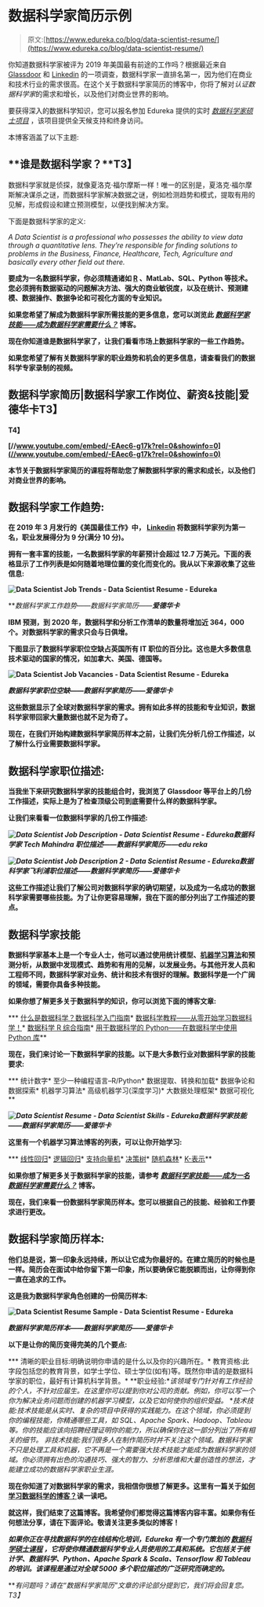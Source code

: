 # 数据科学家简历示例

> 原文:[https://www.edureka.co/blog/data-scientist-resume/](https://www.edureka.co/blog/data-scientist-resume/)

你知道数据科学家被评为 2019 年美国最有前途的工作吗？根据最近来自 [Glassdoor](https://www.glassdoor.com/List/Best-Jobs-in-America-LST_KQ0,20.htm) 和 [Linkedin](https://blog.linkedin.com/2019/january/10/linkedins-most-promising-jobs-of-2019) 的一项调查，数据科学家一直排名第一，因为他们在商业和技术行业的需求很高。在这个关于数据科学家简历的博客中，你将了解对*认证数据科学家*的需求和增长，以及他们对商业世界的影响。

要获得深入的数据科学知识，您可以报名参加 Edureka 提供的实时 [*数据科学家硕士项目*](https://www.edureka.co/masters-program/data-scientist-certification) ，该项目提供全天候支持和终身访问。

本博客涵盖了以下主题:

## **谁是数据科学家？**T3】

数据科学家就是侦探，就像夏洛克·福尔摩斯一样！唯一的区别是，夏洛克·福尔摩斯解决谋杀之谜，而数据科学家解决数据之谜，例如检测趋势和模式，提取有用的见解，形成假设和建立预测模型，以便找到解决方案。

下面是数据科学家的定义:

*A Data Scientist is a professional who possesses the ability to view data through a quantitative lens. They’re responsible for finding solutions to problems in the Business, Finance, Healthcare, Tech, Agriculture and basically every other field out there.*

**要成为一名数据科学家，你必须精通诸如 [R](https://www.edureka.co/blog/r-programming-language) 、MatLab、SQL、Python 等技术。您必须拥有数据驱动的问题解决方法、强大的商业敏锐度，以及在统计、预测建模、数据操作、数据争论和可视化方面的专业知识。**

**如果您希望了解成为数据科学家所需技能的更多信息，您可以浏览此  [*数据科学家技能——成为数据科学家需要什么？*](https://www.edureka.co/blog/data-scientist-skills/) 博客。**

**现在你知道谁是数据科学家了，让我们看看市场上数据科学家的一些工作趋势。**

**如果您希望了解有关数据科学家的职业趋势和机会的更多信息，请查看我们的数据科学专家录制的视频。**

## ****数据科学家简历|数据科学家工作岗位、薪资&技能|爱德华卡T3】****

**T4】**

**[//www.youtube.com/embed/-EAec6-g17k?rel=0&showinfo=0](//www.youtube.com/embed/-EAec6-g17k?rel=0&showinfo=0)**

**本节关于数据科学家简历的课程将帮助您了解数据科学家的需求和成长，以及他们对商业世界的影响。**

## ****数据科学家工作趋势:****

**在 2019 年 3 月发行的《美国最佳工作》中， [Linkedin](https://blog.linkedin.com/2019/january/10/linkedins-most-promising-jobs-of-2019) 将数据科学家列为第一名，职业发展得分为 9 分(满分 10 分)。**

**拥有一套丰富的技能，一名数据科学家的年薪预计会超过 12.7 万美元。下面的表格显示了工作列表是如何随着地理位置的变化而变化的。我从以下来源收集了这些信息:**

**![Data Scientist Job Trends - Data Scientist Resume - Edureka](../Images/7c5c262b04624015b048b75fec37034f.png)**

***数据科学家工作趋势——数据科学家简历——**爱德华卡***

**IBM 预测，到 2020 年，数据科学和分析工作清单的数量将增加近 364，000 个。对数据科学家的需求只会与日俱增。**

**下图显示了数据科学家职位空缺占英国所有 IT 职位的百分比。这也是大多数信息技术驱动的国家的情况，如加拿大、美国、德国等。**

**![Data Scientist Job Vacancies - Data Scientist Resume - Edureka](../Images/148cc0ba340fca4f9e63d8186e19cac3.png)**

***数据科学家职位空缺——数据科学家简历——爱德华卡***

**这些数据显示了全球对数据科学家的需求。拥有如此多样的技能和专业知识，数据科学家带回家大量数据也就不足为奇了。**

**现在，在我们开始构建数据科学家简历样本之前，让我们先分析几份工作描述，以了解什么行业需要数据科学家。**

## ****数据科学家职位描述:****

**当我坐下来研究数据科学家的技能组合时，我浏览了 Glassdoor 等平台上的几份工作描述，实际上是为了检查顶级公司到底需要什么样的数据科学家。**

**让我们来看看一位数据科学家的几份工作描述:**

***![Data Scientist Job Description - Data Scientist Resume - Edureka](../Images/797bc62f4e8eda2db1bc50a5dd9053d0.png)数据科学家 Tech Mahindra 职位描述——数据科学家简历——edu reka***

***![Data Scientist Job Description 2 - Data Scientist Resume - Edureka](../Images/f71b8b9dd6f81aaedaa0fb5902903764.png)数据科学家飞利浦职位描述——数据科学家简历——爱德华卡***

**这些工作描述让我们了解公司对数据科学家的确切期望，以及成为一名成功的数据科学家需要哪些技能。为了让你更容易理解，我在下面的部分列出了工作描述的要点。**

## ****数据科学家技能****

**数据科学家基本上是一个专业人士，他可以通过使用统计模型、[机器学习算法](https://www.edureka.co/blog/machine-learning-algorithms/)和预测分析，从数据中发现模式、趋势和有用的见解，以发展业务。与其他开发人员和工程师不同，数据科学家对业务、统计和技术有很好的理解。数据科学是一个广阔的领域，需要你具备多种技能。**

**如果你想了解更多关于数据科学的知识，你可以浏览下面的博客文章:**

***   [什么是数据科学？数据科学入门指南](https://www.edureka.co/blog/what-is-data-science/)*   [数据科学教程——从零开始学习数据科学！](https://www.edureka.co/blog/data-science-tutorial/)*   [数据科学 R 综合指南](https://www.edureka.co/blog/r-for-data-science/)*   [用于数据科学的 Python——在数据科学中使用 Python 库](https://www.edureka.co/blog/learn-python-for-data-science/)**

**现在，我们来讨论一下数据科学家的技能。以下是大多数行业对数据科学家的技能要求:**

***   统计数字*   至少一种编程语言–R/Python*   数据提取、转换和加载*   数据争论和数据探索*   机器学习算法*   高级机器学习(深度学习)*   大数据处理框架*   数据可视化**

***![Data Scientist Resume - Data Scientist Skills - Edureka](../Images/fee5712b99e043d12a03eae2c500e74b.png)数据科学家技能——数据科学家简历——爱德华卡***

**这里有一个机器学习算法博客的列表，可以让你开始学习:**

***   [线性回归](https://www.edureka.co/blog/linear-regression-in-r/)*   [逻辑回归](https://www.edureka.co/blog/logistic-regression-in-r/)*   [支持向量机](https://www.edureka.co/blog/support-vector-machine-in-r/)*   [决策树](https://www.edureka.co/blog/decision-trees/)*   [随机森林](https://www.edureka.co/blog/random-forest-classifier/)*   [K-表示](https://www.edureka.co/blog/k-means-clustering-algorithm/)**

**如果你想了解更多关于数据科学家的技能，请参考 [*数据科学家技能——成为一名数据科学家需要什么？*](https://www.edureka.co/blog/data-scientist-skills/) 博客。**

**现在，我们来看一份数据科学家简历样本。您可以根据自己的技能、经验和工作要求进行更改。**

## ****数据科学家简历样本:****

**他们总是说，第一印象永远持续，所以让它成为你最好的。在建立简历的时候也是一样。简历会在面试中给你留下第一印象，所以要确保它能脱颖而出，让你得到你一直在追求的工作。**

**这是我为数据科学家角色创建的一份简历样本:**

**![Data Scientist Resume Sample - Data Scientist Resume - Edureka](../Images/aefde904c04aa2114fdafb479e935377.png)**

***数据科学家简历样本——数据科学家简历——爱德华卡***

**以下是让你的简历变得完美的几个要点:**

***   清晰的职业目标:明确说明你申请的是什么以及你的兴趣所在。*   教育资格:此字段包括您的教育背景，如学士学位、硕士学位(如有)等。既然你申请的是数据科学家的职位，最好有计算机科学背景。*   **职业经验:**该领域专门针对有工作经验的个人，不针对应届生。在这里你可以提到你对公司的贡献。例如，你可以写一个你为解决业务问题而创建的机器学习模型，以及它如何使你的组织受益。*   **技术技能:**技术技能是从实时、复杂的项目中获得的实践能力。在这个领域，你必须提到你的编程技能，你精通哪些工具，如 SQL、Apache Spark、Hadoop、Tableau 等。你的技能应该向招聘经理证明你的能力，所以确保你在这一部分列出了所有相关的细节。*   非技术技能:我们很多人在制作简历时并不关注这个领域。数据科学家不只是处理工具和机器，它不再是一个需要强大技术技能才能成为数据科学家的领域。你必须拥有出色的沟通技巧、强大的智力、分析思维和大量创造性的想法，才能建立成功的数据科学家职业生涯。**

**现在你知道了对数据科学家的需求，我相信你很想了解更多。这里有一篇关于[如何学习数据科学的博客？](https://www.edureka.co/blog/how-to-learn-data-science/)读一读吧。**

**就这样，我们结束了这篇博客。我希望你们都觉得这篇博客内容丰富。如果你有任何想法分享，请在下面评论。敬请关注更多类似的博客！**

***如果你正在寻找数据科学的在线结构化培训，Edureka 有一个专门策划的 **[数据科学硕士课程](https://www.edureka.co/masters-program/data-scientist-certification)** ，它将使你精通数据科学专业人员使用的工具和系统。它包括关于统计学、数据科学、Python、Apache Spark & Scala、Tensorflow 和 Tableau 的培训。该课程是通过对全球 5000 多个职位描述的广泛研究而确定的。***

***有问题吗？请在“数据科学家简历”文章的评论部分提到它，我们将会回复您。*T3】**